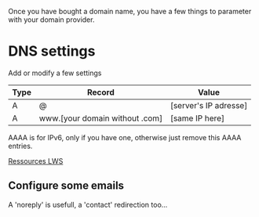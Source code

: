 Once you have bought a domain name, you have a few things to parameter with your domain provider.

# DNS settings

Add or modify a few settings

| Type | Record | Value |
| -- | -- | -- |
|A | @ | [server's IP adresse] |
| A | www.[your domain without .com] | [same IP here] |

AAAA is for IPv6, only if you have one, otherwise just remove this AAAA entries.

[Ressources LWS](https://aide.lws.fr/base/Hebergement-web-mutualise/Gestion-de-la-Zone-DNS/zones-DNS-avancees#)

## Configure some emails

A 'noreply' is usefull, a 'contact' redirection too...
